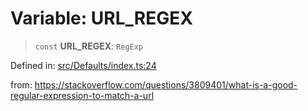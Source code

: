 # Variable: URL\_REGEX

> `const` **URL\_REGEX**: `RegExp`

Defined in: [src/Defaults/index.ts:24](https://github.com/Fokusdotid/Baileys/blob/49e815e65b8f4aea31725e09dcf4815734557e39/src/Defaults/index.ts#L24)

from: https://stackoverflow.com/questions/3809401/what-is-a-good-regular-expression-to-match-a-url
